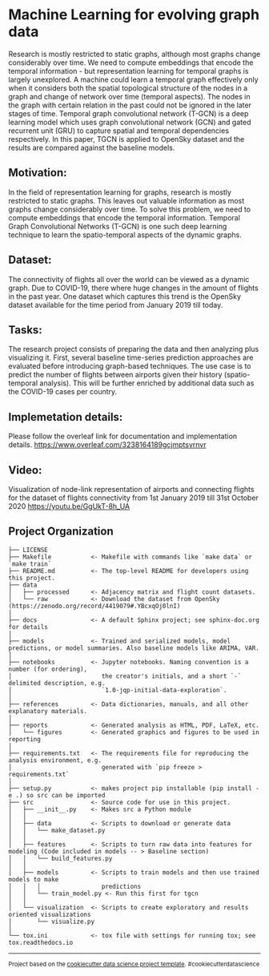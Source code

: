 Machine Learning for evolving graph data
==============================
Research is mostly restricted to static graphs, although most graphs change considerably over time. We need to compute embeddings that encode the temporal information - but representation learning for temporal graphs is largely unexplored. A machine could learn a temporal graph effectively only when it considers both the spatial topological structure of the nodes in a graph and change of network over time (temporal aspects). The nodes in the graph with certain relation in the past could not be ignored in the later stages of time. Temporal graph convolutional network (T-GCN) is a deep learning model which uses graph convolutional network (GCN) and gated recurrent unit (GRU) to capture spatial and temporal dependencies respectively. In this paper, TGCN is applied to OpenSky dataset and the results are compared against the baseline models. 

Motivation:
------------
In the field of representation learning for graphs, research is mostly restricted to static graphs. This leaves out valuable information as most graphs change considerably over time. To solve this problem, we need to compute embeddings that encode the temporal information. Temporal Graph Convolutional Networks (T-GCN) is one such deep learning technique to learn the spatio-temporal aspects of the dynamic graphs.

Dataset:
------------
The connectivity of flights all over the world can be viewed as a dynamic graph. Due to COVID-19, there where huge changes in the amount of flights in the past year. One dataset which captures this trend is the OpenSky dataset available for the time period from January 2019 till today.

Tasks:
------------
The research project consists of preparing the data and then analyzing plus visualizing it. First, several baseline time-series prediction approaches are evaluated before introducing graph-based techniques. The use case is to predict the number of flights between airports given their history (spatio-temporal analysis). This will be further enriched by additional data such as the COVID-19 cases per country.

Implemetation details:
------------
Please follow the overleaf link for documentation and implementation details.
https://www.overleaf.com/3238164189gcjmptsvrnvr

Video:
------------
Visualization of node-link representation of airports and connecting flights for the dataset of flights connectivity from 1st January 2019 till 31st October 2020
https://youtu.be/GgUkT-8h_UA



Project Organization
------------

    ├── LICENSE
    ├── Makefile           <- Makefile with commands like `make data` or `make train`
    ├── README.md          <- The top-level README for developers using this project.
    ├── data
    │   ├── processed      <- Adjacency matrix and flight count datasets.
    │   └── raw            <- Download the dataset from OpenSky (https://zenodo.org/record/4419079#.YBcxqOj0lnI)
    │
    ├── docs               <- A default Sphinx project; see sphinx-doc.org for details
    │
    ├── models             <- Trained and serialized models, model predictions, or model summaries. Also baseline models like ARIMA, VAR.
    │
    ├── notebooks          <- Jupyter notebooks. Naming convention is a number (for ordering),
    │                         the creator's initials, and a short `-` delimited description, e.g.
    │                         `1.0-jqp-initial-data-exploration`.
    │
    ├── references         <- Data dictionaries, manuals, and all other explanatory materials.
    │
    ├── reports            <- Generated analysis as HTML, PDF, LaTeX, etc.
    │   └── figures        <- Generated graphics and figures to be used in reporting
    │
    ├── requirements.txt   <- The requirements file for reproducing the analysis environment, e.g.
    │                         generated with `pip freeze > requirements.txt`
    │
    ├── setup.py           <- makes project pip installable (pip install -e .) so src can be imported
    ├── src                <- Source code for use in this project.
    │   ├── __init__.py    <- Makes src a Python module
    │   │
    │   ├── data           <- Scripts to download or generate data
    │   │   └── make_dataset.py
    │   │
    │   ├── features       <- Scripts to turn raw data into features for modeling (Code included in models -- > Baseline section)
    │   │   └── build_features.py
    │   │
    │   ├── models         <- Scripts to train models and then use trained models to make
    │   │   │                 predictions
    │   │   └── train_model.py <- Run this first for tgcn
    │   │
    │   └── visualization  <- Scripts to create exploratory and results oriented visualizations
    │       └── visualize.py
    │
    └── tox.ini            <- tox file with settings for running tox; see tox.readthedocs.io


--------

<p><small>Project based on the <a target="_blank" href="https://drivendata.github.io/cookiecutter-data-science/">cookiecutter data science project template</a>. #cookiecutterdatascience</small></p>
